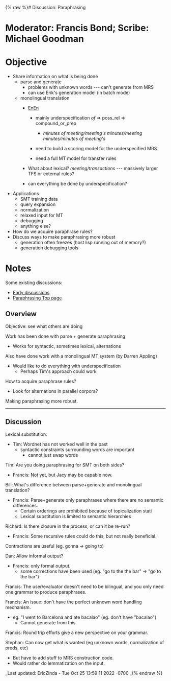{% raw %}# Discussion: Paraphrasing

# Moderator: Francis Bond; Scribe: Michael Goodman

# Objective

- Share information on what is being done
  - parse and generate
    - problems with unknown words --- can't generate from MRS
    - can use Erik's generation model (in batch mode)
  - monolingual translation
    - [EnEn](/EnEn)
      
      - mainly underspecification *of* =&gt; poss\_rel =&gt;
compound\_or\_prep
        
        - *minutes of meeting/meeting's minutes/meeting
minutes/minutes of meeting's*
      - need to build a scoring model for the underspecified MRS
      - need a full MT model for transfer rules
    - What about lexical? *meeting/transactions* --- massively
larger TFS or external rules?
    - can everything be done by underspecification?
- Applications
  - SMT training data
  - query expansion
  - normalization
  - relaxed input for MT
  - debugging
  - anything else?
- How do we acquire paraphrase rules?
- Discuss ways to make paraphrasing more robust
  - generation often freezes (host lisp running out of memory?)
  - generation debugging tools

# Notes

Some existing discussions:

- [Early discussions](https://blog.inductorsoftware.com/docsproto/tools/RmrsParaphrasing)
- [Paraphrasing Top page](../ParaTop)

## Overview

Objective: see what others are doing

Work has been done with parse + generate paraphrasing

- Works for syntactic, sometimes lexical, alternations

Also have done work with a monolingual MT system (by Darren Appling)

- Would like to do everything with underspecification
  - Perhaps Tim's approach could work

How to acquire paraphrase rules?

- Look for alternations in parallel corpora?

Making paraphrasing more robust.

* * *

## Discussion

Lexical substitution:

- Tim: Wordnet has not worked well in the past
  - syntactic constraints surrounding words are important
    - cannot just swap words

Tim: Are you doing paraphrasing for SMT on both sides?

- Francis: Not yet, but Jacy may be capable now.

Bill: What's difference between parse+generate and monolingual
translation?

- Francis: Parse+generate only paraphrases where there are no semantic
differences.
  - Certain orderings are prohibited because of topicalization stati
  - Lexical substitution is limited to semantic hierarchies

Richard: Is there closure in the process, or can it be re-run?

- Francis: Some recursive rules could do this, but not really
beneficial.

Contractions are useful (eg. gonna -&gt; going to)

Dan: Allow informal output?

- Francis: only formal output.
  - some corrections have been used (eg. "go to the the bar" -&gt;
"go to the bar")

Francis: The user/evaluator doesn't need to be bilingual, and you only
need one grammar to produce paraphrases.

Francis: An issue: don't have the perfect unknown word handling
mechanism.

- eg. "I went to Barcelona and ate bacalao" (eg. don't have "bacalao")
  - Cannot generate from this.

Francis: Round trip efforts give a new perspective on your grammar.

Stephan: Can now get what is wanted (eg unknown words, normalization of
preds, etc)

- But have to add stuff to MRS construction code.
- Would rather do lemmatization on the input.

_Last updated: EricZinda - Tue Oct 25 13:59:11 2022 -0700
_{% endraw %}